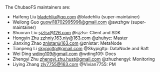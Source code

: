 The ChubaoFS maintainers are:

* Haifeng Liu <bladehliu@qq.com> @bladehliu (super-maintainer)
* Weilong Guo <guowl18702995996@gmail.com> @awzhgw (super-maintainer)
* Shuoran Liu <sjzlsr@126.com> @sjzlsr: Client and SDK
* Hongyin Zhu <zzhniy.163.niy@163.com> @zhuhyc: Master
* Jianxing Zhao <znlstar@163.com> @znlstar: MetaNode
* Tianpeng Li <skypigltp@gmail.com> @Skypigltp: DataNode and Raft
* Wei Ding <wding109@gmail.com> @wding109: Docs
* Zhengyi Zhu  <zhengyi.zhu.hust@gmail.com> @zhuzhengyi: Monitoring
* Liying Zhang <zly7755@163.com> @Vivian7755: PM

